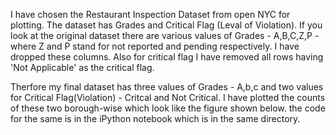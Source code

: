 I have chosen the Restaurant Inspection Dataset from open NYC for plotting. The dataset has Grades and Critical Flag (Leval of Violation).
If you look at the original dataset there are various values of Grades - A,B,C,Z,P - where Z and P stand for not reported and pending respectively. I have dropped these columns. Also for critical flag I have removed all rows having 'Not Applicable' as the critical flag.

Therfore my final dataset has three values of Grades - A,b,c and two values for Critical Flag(Violation) - Critcal and Not Critical.
I have plotted the counts of these two borough-wise which look like the figure shown below. the code for the same is in the iPython notebook which is in the same directory.
